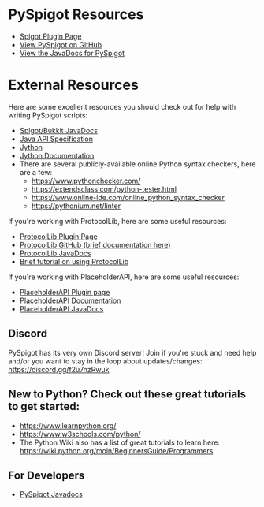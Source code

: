 # PySpigot Resources

- [Spigot Plugin Page](https://www.spigotmc.org/resources/pyspigot.111006/)
- [View PySpigot on GitHub](https://github.com/magicmq/pyspigot)
- [View the JavaDocs for PySpigot](https://javadocs.magicmq.dev/pyspigot/)

# External Resources

Here are some excellent resources you should check out for help with writing PySpigot scripts:

- [Spigot/Bukkit JavaDocs](https://hub.spigotmc.org/javadocs/spigot/index.html?overview-summary.html)
- [Java API Specification](https://docs.oracle.com/en/java/javase/11/docs/api/index.html)
- [Jython](https://jython.org/)
- [Jython Documentation](https://jython.readthedocs.io/en/latest/)
- There are several publicly-available online Python syntax checkers, here are a few:
	- https://www.pythonchecker.com/
	- https://extendsclass.com/python-tester.html
	- https://www.online-ide.com/online_python_syntax_checker
	- https://pythonium.net/linter

If you're working with ProtocolLib, here are some useful resources:

- [ProtocolLib Plugin Page](https://www.spigotmc.org/resources/protocollib.1997/)
- [ProtocolLib GitHub (brief documentation here)](https://github.com/aadnk/ProtocolLib)
- [ProtocolLib JavaDocs](https://ci.dmulloy2.net/job/ProtocolLib/javadoc/index.html)
- [Brief tutorial on using ProtocolLib](https://dev.bukkit.org/projects/protocollib/pages/tutorial)

If you're working with PlaceholderAPI, here are some useful resources:

- [PlaceholderAPI Plugin page](https://www.spigotmc.org/resources/protocollib.1997/)
- [PlaceholderAPI Documentation](https://github.com/PlaceholderAPI/PlaceholderAPI/wiki)
- [PlaceholderAPI JavaDocs](https://extendedclip.com/javadoc/placeholderapi/me/clip/placeholderapi/PlaceholderAPI.html)

## Discord

PySpigot has its very own Discord server! Join if you're stuck and need help and/or you want to stay in the loop about updates/changes: https://discord.gg/f2u7nzRwuk

## New to Python? Check out these great tutorials to get started:

- https://www.learnpython.org/
- https://www.w3schools.com/python/
- The Python Wiki also has a list of great tutorials to learn here: https://wiki.python.org/moin/BeginnersGuide/Programmers

## For Developers

- [PySpigot Javadocs](https://javadocs.magicmq.dev/pyspigot)

